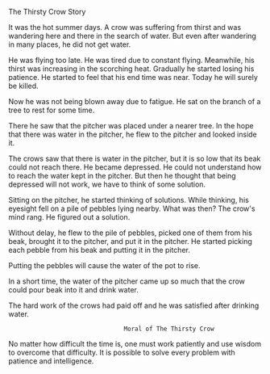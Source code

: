 The Thirsty Crow Story

It was the hot summer days. A crow was suffering from thirst and was wandering here and there in the search of water. But even after wandering in many places, he did not get water.

He was flying too late. He was tired due to constant flying. Meanwhile, his thirst was increasing in the scorching heat. Gradually he started losing his patience. He started to feel that his end time was near. Today he will surely be killed.

Now he was not being blown away due to fatigue. He sat on the branch of a tree to rest for some time.

There he saw that the pitcher was placed under a nearer tree. In the hope that there was water in the pitcher, he flew to the pitcher and looked inside it.

The crows saw that there is water in the pitcher, but it is so low that its beak could not reach there. He became depressed. He could not understand how to reach the water kept in the pitcher. But then he thought that being depressed will not work, we have to think of some solution.

Sitting on the pitcher, he started thinking of solutions. While thinking, his eyesight fell on a pile of pebbles lying nearby. What was then? The crow's mind rang. He figured out a solution.

Without delay, he flew to the pile of pebbles, picked one of them from his beak, brought it to the pitcher, and put it in the pitcher. He started picking each pebble from his beak and putting it in the pitcher. 

Putting the pebbles will cause the water of the pot to rise. 

In a short time, the water of the pitcher came up so much that the crow could pour beak into it and drink water.

The hard work of the crows had paid off and he was satisfied after drinking water.

                                    Moral of The Thirsty Crow 
                                    
No matter how difficult the time is, one must work patiently and use wisdom to overcome that difficulty. It is possible to solve every problem with patience and intelligence.